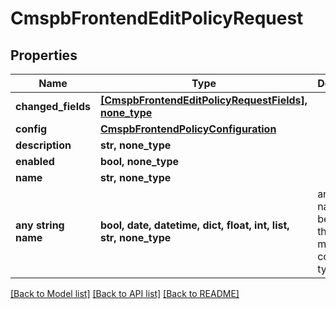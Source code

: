 # CmspbFrontendEditPolicyRequest


## Properties
Name | Type | Description | Notes
------------ | ------------- | ------------- | -------------
**changed_fields** | [**[CmspbFrontendEditPolicyRequestFields], none_type**](CmspbFrontendEditPolicyRequestFields.md) |  | [optional] 
**config** | [**CmspbFrontendPolicyConfiguration**](CmspbFrontendPolicyConfiguration.md) |  | [optional] 
**description** | **str, none_type** |  | [optional] 
**enabled** | **bool, none_type** |  | [optional] 
**name** | **str, none_type** |  | [optional] 
**any string name** | **bool, date, datetime, dict, float, int, list, str, none_type** | any string name can be used but the value must be the correct type | [optional]

[[Back to Model list]](../README.md#documentation-for-models) [[Back to API list]](../README.md#documentation-for-api-endpoints) [[Back to README]](../README.md)



